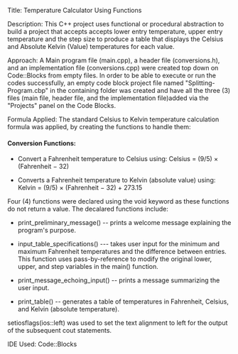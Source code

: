 Title: Temperature Calculator Using Functions

Description: This C++ project uses functional or procedural abstraction to build a project that accepts accepts lower entry temperature, upper entry temperature and the step size to produce a table that displays the Celsius and Absolute Kelvin (Value) temperatures for each value.

Approach: A Main program file (main.cpp), a header file (conversions.h), and an implementation file (conversions.cpp) were created top down on Code::Blocks from empty files. In order to be able to execute or run the codes successfully, an empty code block project file named "Splitting-Program.cbp" in the containing folder was created and have all the three (3) files (main file, header file, and the implementation file)added via the "Projects" panel on the Code Blocks.

Formula Applied: The standard Celsius to Kelvin temperature calculation formula was applied, by creating the functions to handle them:

#### Conversion Functions:
+  Convert a Fahrenheit temperature to Celsius using:
	Celsius = (9/5) × (Fahrenheit − 32)

+ Converts a Fahrenheit temperature to Kelvin (absolute value) using:
	Kelvin = (9/5) × (Fahrenheit − 32) + 273.15

Four (4) functions were declared using the void keyword as these functions do not return a value. The decalared functions include:
+ print_preliminary_message() --  prints a welcome message explaining the program's purpose.
+ input_table_specifications() --- takes user input for the minimum and maximum Fahrenheit temperatures and the difference between entries. 
				    This function uses pass-by-reference to modify the original lower, upper, and step variables in the main() function.

+ print_message_echoing_input() -- prints a message summarizing the user input.
+ print_table() -- generates a table of temperatures in Fahrenheit, Celsius, and Kelvin (absolute temperature).


setiosflags(ios::left) was used to set the text alignment to left for the output of the subsequent cout statements.

IDE Used: Code::Blocks